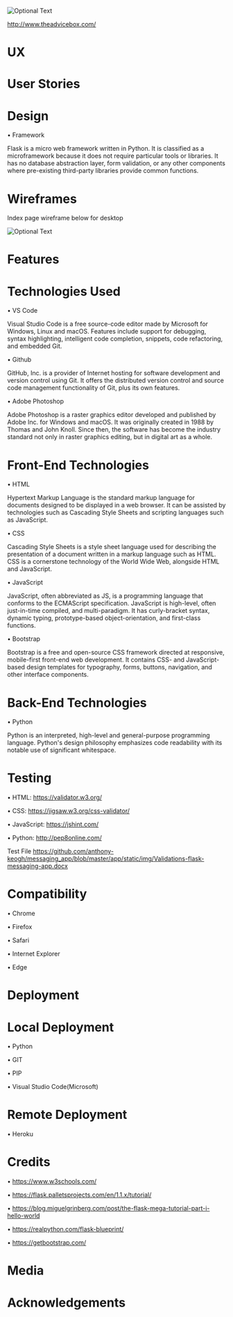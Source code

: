 ![Optional Text](../master/app/static/img/theadvicebox-screenshot.PNG)

http://www.theadvicebox.com/    

# UX


# User Stories


# Design

• Framework

Flask is a micro web framework written in Python. It is classified as a microframework because it does not require particular tools or libraries. It has no database abstraction layer, form validation, or any other components where pre-existing third-party libraries provide common functions.


# Wireframes
Index page wireframe below for desktop

![Optional Text](../master/app/static/img/theadvicebox-wireframe.PNG)

# Features


# Technologies Used

• VS Code

Visual Studio Code is a free source-code editor made by Microsoft for Windows, Linux and macOS. Features include support for debugging, syntax highlighting, intelligent code completion, snippets, code refactoring, and embedded Git.

• Github

GitHub, Inc. is a provider of Internet hosting for software development and version control using Git. It offers the distributed version control and source code management functionality of Git, plus its own features.

• Adobe Photoshop

Adobe Photoshop is a raster graphics editor developed and published by Adobe Inc. for Windows and macOS. It was originally created in 1988 by Thomas and John Knoll. Since then, the software has become the industry standard not only in raster graphics editing, but in digital art as a whole.

   # Front-End Technologies
   
   • HTML
   
   Hypertext Markup Language is the standard markup language for documents designed to be displayed in a web browser. It can be assisted by technologies such as Cascading Style Sheets and scripting languages such as JavaScript.
   
   • CSS
   
   Cascading Style Sheets is a style sheet language used for describing the presentation of a document written in a markup language such as HTML. CSS is a cornerstone technology of the World Wide Web, alongside HTML and JavaScript.
   
   • JavaScript
   
   JavaScript, often abbreviated as JS, is a programming language that conforms to the ECMAScript specification. JavaScript is high-level, often just-in-time compiled, and multi-paradigm. It has curly-bracket syntax, dynamic typing, prototype-based object-orientation, and first-class functions.
   
   • Bootstrap
   
   Bootstrap is a free and open-source CSS framework directed at responsive, mobile-first front-end web development. It contains CSS- and JavaScript-based design templates for typography, forms, buttons, navigation, and other interface components.
   
   # Back-End Technologies
   
   • Python
   
   Python is an interpreted, high-level and general-purpose programming language. Python's design philosophy emphasizes code readability with its notable use of significant whitespace.
   
# Testing


• HTML: https://validator.w3.org/


• CSS: https://jigsaw.w3.org/css-validator/


• JavaScript: https://jshint.com/


• Python: http://pep8online.com/


Test File
https://github.com/anthony-keogh/messaging_app/blob/master/app/static/img/Validations-flask-messaging-app.docx



# Compatibility

• Chrome

• Firefox

• Safari

• Internet Explorer

• Edge


# Deployment

  # Local Deployment
  
  • Python

  • GIT

  • PIP

  • Visual Studio Code(Microsoft)
  
  # Remote Deployment
  
  • Heroku
  
# Credits

• https://www.w3schools.com/

• https://flask.palletsprojects.com/en/1.1.x/tutorial/

• https://blog.miguelgrinberg.com/post/the-flask-mega-tutorial-part-i-hello-world

• https://realpython.com/flask-blueprint/

• https://getbootstrap.com/

# Media

# Acknowledgements
